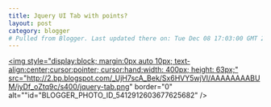 ```yaml
---
title: Jquery UI Tab with points?
layout: post
category: blogger
# Pulled from Blogger. Last updated there on: Tue Dec 08 17:03:00 GMT 2009
---
```

<a onblur="try {parent.deselectBloggerImageGracefully();} catch(e) {}" href="http://2.bp.blogspot.com/_UjH7scA_Bek/Sx6HVY5wjVI/AAAAAAAABUM/jyDf_oZtq9c/s1600-h/jquery-tab.png"><img style="display:block; margin:0px auto 10px; text-align:center;cursor:pointer; cursor:hand;width: 400px; height: 63px;" src="http://2.bp.blogspot.com/_UjH7scA_Bek/Sx6HVY5wjVI/AAAAAAAABUM/jyDf_oZtq9c/s400/jquery-tab.png" border="0" alt=""id="BLOGGER_PHOTO_ID_5412912603677625682" /></a>
